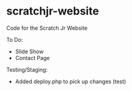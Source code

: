scratchjr-website
=================

Code for the Scratch Jr Website

To Do:
- Slide Show
- Contact Page


Testing/Staging:
- Added deploy.php to pick up changes (test)

